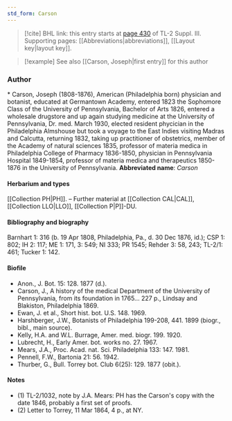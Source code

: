 ```yaml
---
std_form: Carson
---
```


> [!cite] BHL link: this entry starts at [page 430](https://www.biodiversitylibrary.org/page/33266737) of TL-2 Suppl. III.
> Supporting pages: [[Abbreviations|abbreviations]], [[Layout key|layout key]].

> [!example] See also [[Carson, Joseph|first entry]] for this author

### Author

\* Carson, Joseph (1808-1876), American (Philadelphia born) physician and botanist, educated at Germantown Academy, entered 1823 the Sophomore Class of the University of Pennsylvania, Bachelor of Arts 1826, entered a wholesale drugstore and up again studying medicine at the University of Pennsylvania, Dr. med. March 1930, elected resident phycician in the Philadelphia Almshouse but took a voyage to the East Indies visiting Madras and Calcutta, returning 1832, taking up practitioner of obstetrics, member of the Academy of natural sciences 1835, professor of materia medica in Philadelphia College of Pharmacy 1836-1850, physician in Pennsylvania Hospital 1849-1854, professor of materia medica and therapeutics 1850-1876 in the University of Pennsylvania. 
**Abbreviated name**: *Carson*

#### Herbarium and types

[[Collection PH|PH]]. – Further material at [[Collection CAL|CAL]], [[Collection LLO|LLO]], [[Collection P|P]]-DU.

#### Bibliography and biography

Barnhart 1: 316 (b. 19 Apr 1808, Philadelphia, Pa., d. 30 Dec 1876, id.); CSP 1: 802; IH 2: 117; ME 1: 171, 3: 549; NI 333; PR 1545; Rehder 3: 58, 243; TL-2/1: 461; Tucker 1: 142.

#### Biofile

- Anon., J. Bot. 15: 128. 1877 (d.).
- Carson, J., A history of the medical Department of the University of Pennsylvania, from its foundation in 1765... 227 p., Lindsay and Blakiston, Philadelphia 1869.
- Ewan, J. et al., Short hist. bot. U.S. 148. 1969.
- Harshberger, J.W., Botanists of Philadelphia 199-208, 441. 1899 (biogr., bibl., main source).
- Kelly, H.A. and W.L. Burrage, Amer. med. biogr. 199. 1920.
- Lubrecht, H., Early Amer. bot. works no. 27. 1967.
- Mears, J.A., Proc. Acad. nat. Sci. Philadelphia 133: 147. 1981.
- Pennell, F.W., Bartonia 21: 56. 1942.
- Thurber, G., Bull. Torrey bot. Club 6(25): 129. 1877 (obit.).

#### Notes

- (1) TL-2/1032, note by J.A. Mears: PH has the Carson's copy with the date 1846, probably a first set of proofs.
- (2) Letter to Torrey, 11 Mar 1864, 4 p., at NY.

